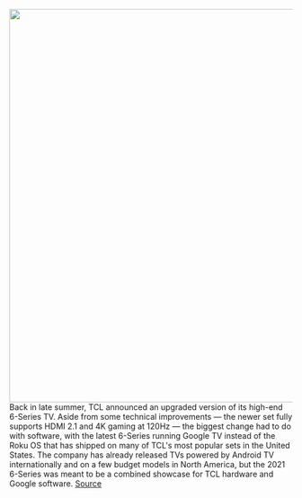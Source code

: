 <img src='https://cdn.vox-cdn.com/thumbor/C7SM6moHw_y8gw7iWT2gXqReppQ=/0x0:2188x1432/1200x800/filters:focal(919x541:1269x891)/cdn.vox-cdn.com/uploads/chorus_image/image/70251694/327063D4_692F_4275_A45A_6A2026E0BFEF.0.jpeg' width='700px' /><br/>
Back in late summer, TCL announced an upgraded version of its high-end 6-Series TV. Aside from some technical improvements — the newer set fully supports HDMI 2.1 and 4K gaming at 120Hz — the biggest change had to do with software, with the latest 6-Series running Google TV instead of the Roku OS that has shipped on many of TCL's most popular sets in the United States. The company has already released TVs powered by Android TV internationally and on a few budget models in North America, but the 2021 6-Series was meant to be a combined showcase for TCL hardware and Google software.
<a href='https://www.theverge.com/2021/12/9/22826619/tcl-6-5-series-google-tv-best-buy-removal-os-bugs-slow'> Source <a/>